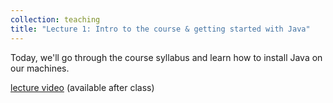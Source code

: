 ```yaml
---
collection: teaching
title: "Lecture 1: Intro to the course & getting started with Java"
---
```


Today, we'll go through the course syllabus and learn how to install Java on
our machines.

[lecture video]() (available after class)

